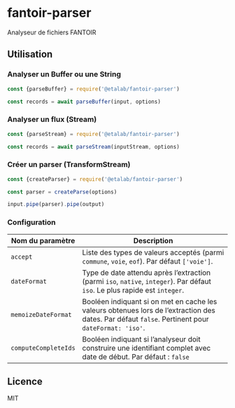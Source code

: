 # fantoir-parser
Analyseur de fichiers FANTOIR

## Utilisation

### Analyser un Buffer ou une String

```js
const {parseBuffer} = require('@etalab/fantoir-parser')

const records = await parseBuffer(input, options)
```

### Analyser un flux (Stream)

```js
const {parseStream} = require('@etalab/fantoir-parser')

const records = await parseStream(inputStream, options)
```

### Créer un parser (TransformStream)

```js
const {createParser} = require('@etalab/fantoir-parser')

const parser = createParse(options)

input.pipe(parser).pipe(output)
```

### Configuration

| Nom du paramètre | Description |
| --- | --- |
| `accept` | Liste des types de valeurs acceptés (parmi `commune`, `voie`, `eof`). Par défaut `['voie']`. |
| `dateFormat` | Type de date attendu après l’extraction (parmi `iso`, `native`, `integer`). Par défaut `iso`. Le plus rapide est `integer`. |
| `memoizeDateFormat` | Booléen indiquant si on met en cache les valeurs obtenues lors de l’extraction des dates. Par défaut `false`. Pertinent pour `dateFormat: 'iso'`. |
| `computeCompleteIds` | Booléen indiquant si l’analyseur doit construire une identifiant complet avec date de début. Par défaut : `false` |

## Licence

MIT
